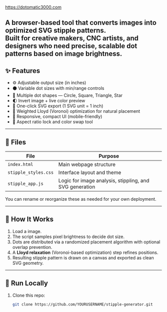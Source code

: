 https://dotomatic3000.com

A browser-based tool that converts images into optimized SVG stipple patterns.  
Built for creative makers, CNC artists, and designers who need precise, scalable dot patterns based on image brightness.
---

## ✨ Features

- ⚙️ Adjustable output size (in inches)
- ⚫ Variable dot sizes with min/range controls
- 🎨 Multiple dot shapes — Circle, Square, Triangle, Star
- 🌓 Invert image + live color preview
- 💾 One-click SVG export (1 SVG unit = 1 inch)
- 🧮 Weighted Lloyd (Voronoi) optimization for natural placement
- 🚀 Responsive, compact UI (mobile-friendly)
- 🔄 Aspect ratio lock and color swap tool

---

## 🧩 Files

| File | Purpose |
|------|----------|
| `index.html` | Main webpage structure |
| `stipple_styles.css` | Interface layout and theme |
| `stipple_app.js` | Logic for image analysis, stippling, and SVG generation |

You can rename or reorganize these as needed for your own deployment.

---

## 🧠 How It Works

1. Load a image.
2. The script samples pixel brightness to decide dot size.
3. Dots are distributed via a randomized placement algorithm with optional overlap prevention.
4. A **Lloyd relaxation** (Voronoi-based optimization) step refines positions.
5. Resulting stipple pattern is drawn on a canvas and exported as clean SVG geometry.

---

## 🚀 Run Locally

1. Clone this repo:
   ```bash
   git clone https://github.com/YOURUSERNAME/stipple-generator.git
